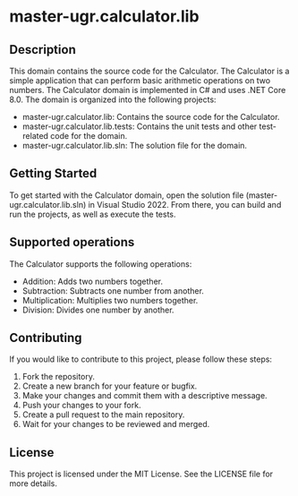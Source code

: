 # master-ugr.calculator.lib
## Description
This domain contains the source code for the Calculator. The Calculator is a simple application that can perform basic arithmetic operations on two numbers. The Calculator domain is implemented in C# and uses .NET Core 8.0.
The domain is organized into the following projects:
- master-ugr.calculator.lib: Contains the source code for the Calculator.
- master-ugr.calculator.lib.tests: Contains the unit tests and other test-related code for the domain.
- master-ugr.calculator.lib.sln: The solution file for the domain.

## Getting Started
To get started with the Calculator domain, open the solution file (master-ugr.calculator.lib.sln) in Visual Studio 2022. From there, you can build and run the projects, as well as execute the tests.

## Supported operations
The Calculator supports the following operations:
- Addition: Adds two numbers together.
- Subtraction: Subtracts one number from another.
- Multiplication: Multiplies two numbers together.
- Division: Divides one number by another.

## Contributing
If you would like to contribute to this project, please follow these steps:
1. Fork the repository.
1. Create a new branch for your feature or bugfix.
1. Make your changes and commit them with a descriptive message.
1. Push your changes to your fork.
1. Create a pull request to the main repository.
1. Wait for your changes to be reviewed and merged.

## License
This project is licensed under the MIT License. See the LICENSE file for more details.